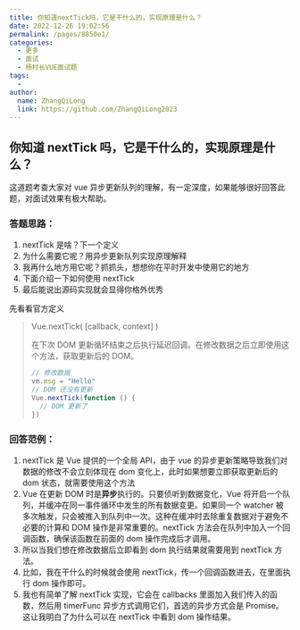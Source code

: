 ```yaml
---
title: 你知道nextTick吗，它是干什么的，实现原理是什么？
date: 2022-12-26 19:02:56
permalink: /pages/8850e1/
categories:
  - 更多
  - 面试
  - 杨村长VUE面试题
tags:
  -
author:
  name: ZhangQiLong
  link: https://github.com/ZhangQiLong2023
---
```


## 你知道 nextTick 吗，它是干什么的，实现原理是什么？

这道题考查大家对 vue 异步更新队列的理解，有一定深度，如果能够很好回答此题，对面试效果有极大帮助。

### 答题思路：

1. nextTick 是啥？下一个定义
2. 为什么需要它呢？用异步更新队列实现原理解释
3. 我再什么地方用它呢？抓抓头，想想你在平时开发中使用它的地方
4. 下面介绍一下如何使用 nextTick
5. 最后能说出源码实现就会显得你格外优秀

先看看官方定义

> Vue.nextTick( \[callback, context\] )
>
> 在下次 DOM 更新循环结束之后执行延迟回调。在修改数据之后立即使用这个方法，获取更新后的 DOM。
>
> ```js
> // 修改数据
> vm.msg = "Hello"
> // DOM 还没有更新
> Vue.nextTick(function () {
>   // DOM 更新了
> })
> ```

### 回答范例：

1. nextTick 是 Vue 提供的一个全局 API，由于 vue 的异步更新策略导致我们对数据的修改不会立刻体现在 dom 变化上，此时如果想要立即获取更新后的 dom 状态，就需要使用这个方法
2. Vue 在更新 DOM 时是**异步**执行的。只要侦听到数据变化，Vue 将开启一个队列，并缓冲在同一事件循环中发生的所有数据变更。如果同一个 watcher 被多次触发，只会被推入到队列中一次。这种在缓冲时去除重复数据对于避免不必要的计算和 DOM 操作是非常重要的。nextTick 方法会在队列中加入一个回调函数，确保该函数在前面的 dom 操作完成后才调用。
3. 所以当我们想在修改数据后立即看到 dom 执行结果就需要用到 nextTick 方法。
4. 比如，我在干什么的时候就会使用 nextTick，传一个回调函数进去，在里面执行 dom 操作即可。
5. 我也有简单了解 nextTick 实现，它会在 callbacks 里面加入我们传入的函数，然后用 timerFunc 异步方式调用它们，首选的异步方式会是 Promise。这让我明白了为什么可以在 nextTick 中看到 dom 操作结果。

